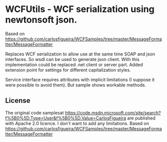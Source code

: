 # WCFUtils - WCF serialization using newtonsoft json.

Based on https://github.com/carlosfigueira/WCFSamples/tree/master/MessageFormatter/MessageFormatter

Replaces WCF serialization to allow use at the same time SOAP and json interfaces. 
So wsdl can be used to generate json client.
With this implementation could be replaced .net client or server part. 
Added extension point for settings for different capitalization styles.

Service interface requires attributes with implicit limitations (I suppose it were possible to avoid them). But sample shows workable methods.

## License
The original code samplesat https://code.msdn.microsoft.com/site/search?f%5B0%5D.Type=User&f%5B0%5D.Value=CarlosFigueira are published with Apache 2.0 licence. I don't want to add any limitations. 
Based on https://github.com/carlosfigueira/WCFSamples/tree/master/MessageFormatter/MessageFormatter
